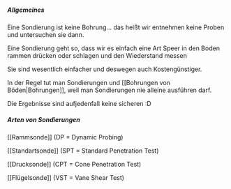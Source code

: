 ##### Allgemeines
Eine Sondierung ist keine Bohrung... das heißt wir entnehmen keine Proben und untersuchen sie dann.

Eine Sondierung geht so, dass wir es einfach eine Art Speer in den Boden rammen drücken oder schlagen und den Wiederstand messen

Sie sind wesentlich einfacher und deswegen auch Kostengünstiger.

In der Regel tut man Sondierungen und [[Bohrungen von Böden|Bohrungen]], weil man Sondierungen nie alleine ausführen darf.

Die Ergebnisse sind aufjedenfall keine sicheren :D

##### Arten von Sondierungen

[[Rammsonde]] (DP = Dynamic Probing)

[[Standartsonde]] (SPT = Standard Penetration Test)

[[Drucksonde]] (CPT = Cone Penetration Test)

[[Flügelsonde]] (VST = Vane Shear Test)